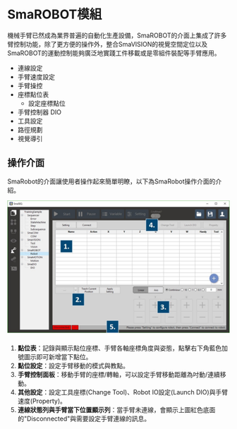 # SmaROBOT模組

機械手臂已然成為業界普遍的自動化生產設備，SmaROBOT的介面上集成了許多臂控制功能，除了更方便的操作外，整合SmaVISION的視覺空間定位以及SmaROBOT的運動控制能夠廣泛地實踐工件移載或是零組件裝配等手臂應用。

* 連線設定
* 手臂速度設定
* 手臂操控
* 座標點位表
  * 設定座標點位
* 手臂控制器 DIO
* 工具設定
* 路徑規劃
* 視覺導引

## 操作介面

SmaRobot的介面讓使用者操作起來簡單明瞭，以下為SmaRobot操作介面的介紹。

![SmaRobot&#x64CD;&#x4F5C;&#x4ECB;&#x9762;](../../.gitbook/assets/1-1.jpg)

1. **點位表**：記錄與顯示點位座標、手臂各軸座標角度與姿態，點擊右下角藍色加號圖示即可新增當下點位。
2. **點位設定**：設定手臂移動的模式與教點。
3. **手臂控制面板**：移動手臂的座標/轉軸，可以設定手臂移動距離為吋動/連續移動。
4. **其他設定**：設定工具座標\(Change Tool\)、Robot IO設定\(Launch DIO\)與手臂速度\(Property\)。
5. **連線狀態列與手臂當下位置顯示列**：當手臂未連線，會顯示上圖紅色底面的"Disconnected"與需要設定手臂連線的訊息。

